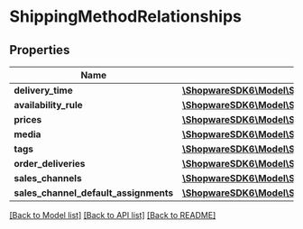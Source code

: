 # ShippingMethodRelationships

## Properties
Name | Type | Description | Notes
------------ | ------------- | ------------- | -------------
**delivery_time** | [**\ShopwareSDK6\Model\ShippingMethodRelationshipsDeliveryTime**](ShippingMethodRelationshipsDeliveryTime.md) |  | [optional] 
**availability_rule** | [**\ShopwareSDK6\Model\ShippingMethodRelationshipsAvailabilityRule**](ShippingMethodRelationshipsAvailabilityRule.md) |  | [optional] 
**prices** | [**\ShopwareSDK6\Model\ShippingMethodRelationshipsPrices**](ShippingMethodRelationshipsPrices.md) |  | [optional] 
**media** | [**\ShopwareSDK6\Model\ShippingMethodRelationshipsMedia**](ShippingMethodRelationshipsMedia.md) |  | [optional] 
**tags** | [**\ShopwareSDK6\Model\ShippingMethodRelationshipsTags**](ShippingMethodRelationshipsTags.md) |  | [optional] 
**order_deliveries** | [**\ShopwareSDK6\Model\ShippingMethodRelationshipsOrderDeliveries**](ShippingMethodRelationshipsOrderDeliveries.md) |  | [optional] 
**sales_channels** | [**\ShopwareSDK6\Model\ShippingMethodRelationshipsSalesChannels**](ShippingMethodRelationshipsSalesChannels.md) |  | [optional] 
**sales_channel_default_assignments** | [**\ShopwareSDK6\Model\ShippingMethodRelationshipsSalesChannelDefaultAssignments**](ShippingMethodRelationshipsSalesChannelDefaultAssignments.md) |  | [optional] 

[[Back to Model list]](../../README.md#documentation-for-models) [[Back to API list]](../../README.md#documentation-for-api-endpoints) [[Back to README]](../../README.md)

